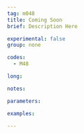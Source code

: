 ```yaml
---
tag: m048
title: Coming Soon
brief: Description Here

experimental: false
group: none

codes:
  - M48

long:

notes:

parameters:

examples:

---
```


